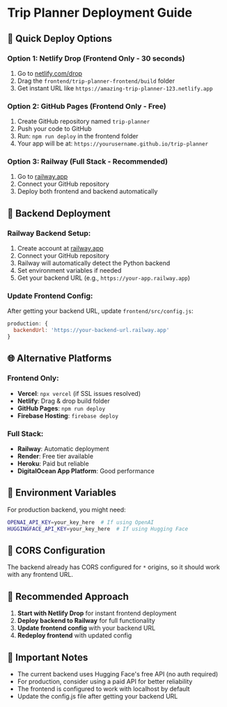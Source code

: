 # Trip Planner Deployment Guide

## 🚀 Quick Deploy Options

### Option 1: Netlify Drop (Frontend Only - 30 seconds)
1. Go to [netlify.com/drop](https://netlify.com/drop)
2. Drag the `frontend/trip-planner-frontend/build` folder
3. Get instant URL like `https://amazing-trip-planner-123.netlify.app`

### Option 2: GitHub Pages (Frontend Only - Free)
1. Create GitHub repository named `trip-planner`
2. Push your code to GitHub
3. Run: `npm run deploy` in the frontend folder
4. Your app will be at: `https://yourusername.github.io/trip-planner`

### Option 3: Railway (Full Stack - Recommended)
1. Go to [railway.app](https://railway.app)
2. Connect your GitHub repository
3. Deploy both frontend and backend automatically

## 🔧 Backend Deployment

### Railway Backend Setup:
1. Create account at [railway.app](https://railway.app)
2. Connect your GitHub repository
3. Railway will automatically detect the Python backend
4. Set environment variables if needed
5. Get your backend URL (e.g., `https://your-app.railway.app`)

### Update Frontend Config:
After getting your backend URL, update `frontend/src/config.js`:
```javascript
production: {
  backendUrl: 'https://your-backend-url.railway.app'
}
```

## 🌐 Alternative Platforms

### Frontend Only:
- **Vercel**: `npx vercel` (if SSL issues resolved)
- **Netlify**: Drag & drop build folder
- **GitHub Pages**: `npm run deploy`
- **Firebase Hosting**: `firebase deploy`

### Full Stack:
- **Railway**: Automatic deployment
- **Render**: Free tier available
- **Heroku**: Paid but reliable
- **DigitalOcean App Platform**: Good performance

## 📝 Environment Variables

For production backend, you might need:
```bash
OPENAI_API_KEY=your_key_here  # If using OpenAI
HUGGINGFACE_API_KEY=your_key_here  # If using Hugging Face
```

## 🔗 CORS Configuration

The backend already has CORS configured for `*` origins, so it should work with any frontend URL.

## 🎯 Recommended Approach

1. **Start with Netlify Drop** for instant frontend deployment
2. **Deploy backend to Railway** for full functionality
3. **Update frontend config** with your backend URL
4. **Redeploy frontend** with updated config

## 🚨 Important Notes

- The current backend uses Hugging Face's free API (no auth required)
- For production, consider using a paid API for better reliability
- The frontend is configured to work with localhost by default
- Update the config.js file after getting your backend URL 